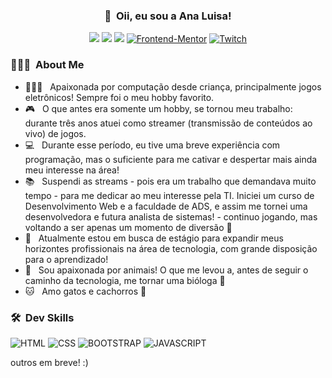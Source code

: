 <h3 align="center">👋 &nbsp;Oii, eu sou a Ana Luisa! </h3>
<p align="center">
<a href="https://www.instagram.com/analufav"><img src="https://img.shields.io/badge/Instagram-E4405F?style=for-the-badge&logo=instagram&logoColor=white"/></a>
<a href="https://www.linkedin.com/in/analuisafav"><img src="https://img.shields.io/badge/LinkedIn-0077B5?style=for-the-badge&logo=linkedin&logoColor=white"/></a>
<a href="mailto:analuisafav@gmail.com"><img src="https://img.shields.io/badge/gmail-D14836?style=for-the-badge&logo=gmail&logoColor=white"/></a>
<a href="https://www.frontendmentor.io/profile/AnaLuisaFav" target="_blank"><img src="https://img.shields.io/badge/FEM%20Profile-f8f9f8?style=for-the-badge&logo=Frontend-Mentor&logoColor=black" alt="Frontend-Mentor"></a>
<a href="https://www.twitch.tv/annielugames" target="_blank"><img src="https://img.shields.io/badge/Twitch-6441a5?style=for-the-badge&logo=twitch&logoColor=white" alt="Twitch"></a>

</p>

<h3> 👩🏻‍💻 &nbsp;About Me </h3>

- 👩🏻‍💻 &nbsp; Apaixonada por computação desde criança, principalmente jogos eletrônicos! Sempre foi o meu hobby favorito.
- 🎮 &nbsp; O que antes era somente um hobby, se tornou meu trabalho: durante três anos atuei como streamer (transmissão de conteúdos ao vivo) de jogos. <br>
- 💻 &nbsp; Durante esse período, eu tive uma breve experiência com programação, mas o suficiente para me cativar e despertar mais ainda meu interesse na área! <br>
- 📚 &nbsp; Suspendi as streams - pois era um trabalho que demandava muito tempo - para me dedicar ao meu interesse pela TI. Iniciei um curso de Desenvolvimento Web e a faculdade de ADS, e assim me tornei uma desenvolvedora e futura analista de sistemas! - continuo jogando, mas voltando a ser apenas um momento de diversão 🤪
- 🎯 &nbsp; Atualmente estou em busca de estágio para expandir meus horizontes profissionais na área de tecnologia, com grande disposição para o aprendizado!
- 🦋 &nbsp; Sou apaixonada por animais! O que me levou a, antes de seguir o caminho da tecnologia, me tornar uma bióloga 💚
- 🐱 &nbsp; Amo gatos e cachorros 🐶

<h3> 🛠 &nbsp;Dev Skills</h3>

![HTML](https://img.shields.io/badge/HTML-239120?style=for-the-badge&logo=html5&logoColor=white)
![CSS](https://img.shields.io/badge/CSS-3498DB?&style=for-the-badge&logo=css3&logoColor=white)
![BOOTSTRAP](https://img.shields.io/badge/Bootstrap-563D7C?style=for-the-badge&logo=bootstrap&logoColor=white)
![JAVASCRIPT](https://img.shields.io/badge/JavaScript-F7DF1E?style=for-the-badge&logo=javascript&logoColor=black)

outros em breve! :)
